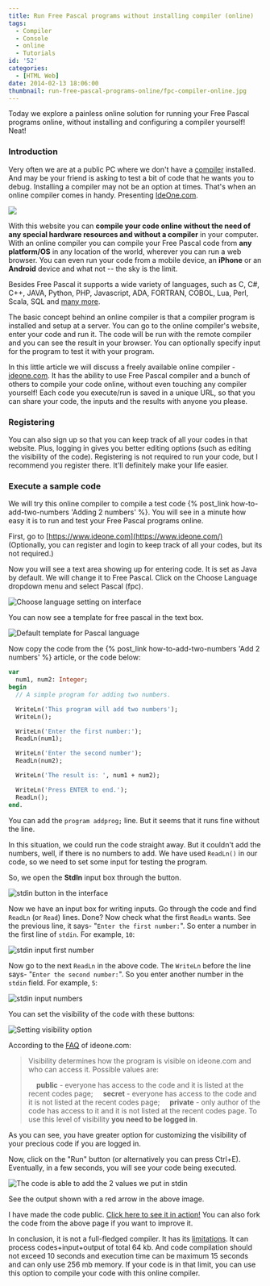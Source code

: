 ```yaml
---
title: Run Free Pascal programs without installing compiler (online)
tags:
  - Compiler
  - Console
  - online
  - Tutorials
id: '52'
categories:
  - [HTML Web]
date: 2014-02-13 18:06:00
thumbnail: run-free-pascal-programs-online/fpc-compiler-online.jpg
---
```


Today we explore a painless online solution for running your Free Pascal programs online, without installing and configuring a compiler yourself! Neat!
<!-- more -->


### Introduction

Very often we are at a public PC where we don't have a [compiler](http://en.wikipedia.org/wiki/Compiler) installed. And may be your friend is asking to test a bit of code that he wants you to debug. Installing a compiler may not be an option at times. That's when an online compiler comes in handy. Presenting [IdeOne.com](https://ideone.com/).


![](run-free-pascal-programs-online/ideone-online-compiler-for-fpc.gif)


With this website you can **compile your code online without the need of any special hardware resources and without a compiler** in your computer. With an online compiler you can compile your Free Pascal code from **any platform/OS** in any location of the world, wherever you can run a web browser. You can even run your code from a mobile device, an **iPhone** or an **Android** device and what not -- the sky is the limit.

Besides Free Pascal it supports a wide variety of languages, such as C, C#, C++, JAVA, Python, PHP, Javascript, ADA, FORTRAN, COBOL, Lua, Perl, Scala, SQL and [many more](https://ideone.com/faq).

The basic concept behind an online compiler is that a compiler program is installed and setup at a server. You can go to the online compiler's website, enter your code and run it. The code will be run with the remote compiler and you can see the result in your browser. You can optionally specify input for the program to test it with your program.

In this little article we will discuss a freely available online compiler - [ideone.com](https://ideone.com/). It has the ability to use Free Pascal compiler and a bunch of others to compile your code online, without even touching any compiler yourself! Each code you execute/run is saved in a unique URL, so that you can share your code, the inputs and the results with anyone you please.


### Registering

You can also sign up so that you can keep track of all your codes in that website. Plus, logging in gives you better editing options (such as editing the visibility of the code). Registering is not required to run your code, but I recommend you register there. It'll definitely make your life easier.



### Execute a sample code

We will try this online compiler to compile a test code {% post_link how-to-add-two-numbers 'Adding 2 numbers' %}. You will see in a minute how easy it is to run and test your Free Pascal programs online.

First, go to [https://www.ideone.com](https://www.ideone.com/)
(Optionally, you can register and login to keep track of all your codes, but its not required.)

Now you will see a text area showing up for entering code. It is set as Java by default. We will change it to Free Pascal. Click on the Choose Language dropdown menu and select Pascal (fpc).


![Choose language setting on interface](run-free-pascal-programs-online/how-to-run-free-pascal-online-1.gif)


You can now see a template for free pascal in the text box.


![Default template for Pascal language](run-free-pascal-programs-online/how-to-run-free-pascal-online-2.gif)


Now copy the code from the {% post_link how-to-add-two-numbers 'Add 2 numbers' %} article, or the code below:

```pascal
var
  num1, num2: Integer;
begin
  // A simple program for adding two numbers.

  WriteLn('This program will add two numbers');
  WriteLn();

  WriteLn('Enter the first number:');
  ReadLn(num1);

  WriteLn('Enter the second number');
  ReadLn(num2);

  WriteLn('The result is: ', num1 + num2);

  WriteLn('Press ENTER to end.');
  ReadLn();
end.
```

You can add the `program addprog;` line. But it seems that it runs fine without the line.

In this situation, we could run the code straight away. But it couldn't add the numbers, well, if there is no numbers to add. We have used `ReadLn()` in our code, so we need to set some input for testing the program.

So, we open the **StdIn** input box through the button.


![stdin button in the interface](run-free-pascal-programs-online/how-to-run-free-pascal-online-3.gif)


Now we have an input box for writing inputs. Go through the code and find `ReadLn` (or `Read`) lines. Done? Now check what the first `ReadLn` wants. See the previous line, it says- "`Enter the first number:`". So enter a number in the first line of `stdin`. For example, `10`:


![stdin input first number](run-free-pascal-programs-online/how-to-run-free-pascal-online-4.gif)


Now go to the next `ReadLn` in the above code. The `WriteLn` before the line says- "`Enter the second number:`". So you enter another number in the `stdin` field. For example, `5`:


![stdin input numbers](run-free-pascal-programs-online/how-to-run-free-pascal-online-5.gif)


You can set the visibility of the code with these buttons:


![Setting visibility option](run-free-pascal-programs-online/how-to-run-free-pascal-online-6.gif)


According to the [FAQ](https://ideone.com/faq) of ideone.com:

> Visibility determines how the program is visible on ideone.com and who can access it. Possible values are:
>
>     **public** \- everyone has access to the code and it is listed at the recent codes page;
>     **secret** \- everyone has access to the code and it is not listed at the recent codes page;
>     **private** \- only author of the code has access to it and it is not listed at the recent codes page. To use this level of visibility **you need to be logged in**.

As you can see, you have greater option for customizing the visibility of your precious code if you are logged in.

Now, click on the "Run" button (or alternatively you can press Ctrl+E). Eventually, in a few seconds, you will see your code being executed.


![The code is able to add the 2 values we put in stdin](run-free-pascal-programs-online/how-to-run-free-pascal-online-8.gif)


See the output shown with a red arrow in the above image.

I have made the code public. [Click here to see it in action!](https://ideone.com/04UpJs)
You can also fork the code from the above page if you want to improve it.

In conclusion, it is not a full-fledged compiler. It has its [limitations](https://www.ideone.com/faq). It can process codes+input+output of total 64 kb. And code compilation should not exceed 10 seconds and execution time can be maximum 15 seconds and can only use 256 mb memory. If your code is in that limit, you can use this option to compile your code with this online compiler.
